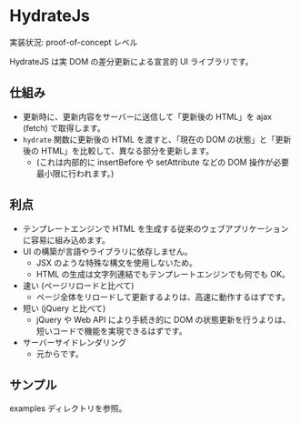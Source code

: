 # HydrateJs

実装状況: proof-of-concept レベル

HydrateJS は実 DOM の差分更新による宣言的 UI ライブラリです。

## 仕組み

- 更新時に、更新内容をサーバーに送信して「更新後の HTML」を ajax (fetch) で取得します。
- `hydrate` 関数に更新後の HTML を渡すと、「現在の DOM の状態」と「更新後の HTML」を比較して、異なる部分を更新します。
    - (これは内部的に insertBefore や setAttribute などの DOM 操作が必要最小限に行われます。)

## 利点

- テンプレートエンジンで HTML を生成する従来のウェブアプリケーションに容易に組み込めます。
- UI の構築が言語やライブラリに依存しません。
    - JSX のような特殊な構文を使用しないため。
    - HTML の生成は文字列連結でもテンプレートエンジンでも何でも OK。
- 速い (ページリロードと比べて)
    - ページ全体をリロードして更新するよりは、高速に動作するはずです。
- 短い (jQuery と比べて)
    - jQuery や Web API により手続き的に DOM の状態更新を行うよりは、短いコードで機能を実現できるはずです。
- サーバーサイドレンダリング
    - 元からです。

## サンプル

examples ディレクトリを参照。
